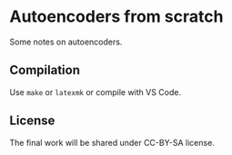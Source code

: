 # Autoencoders from scratch

Some notes on autoencoders.

## Compilation

Use `make` or `latexmk` or compile with VS Code.

## License

The final work will be shared under CC-BY-SA license. 
